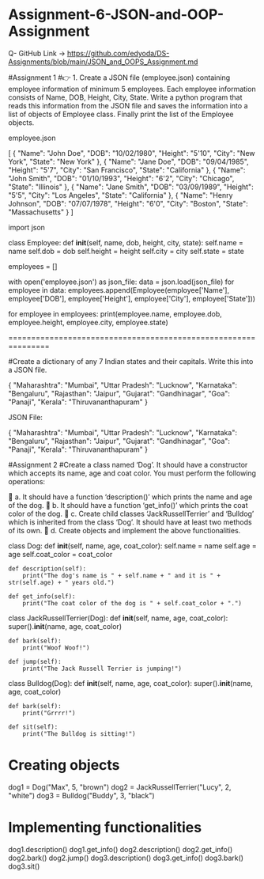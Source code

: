 # Assignment-6-JSON-and-OOP-Assignment

Q- GitHub Link -> https://github.com/edyoda/DS-Assignments/blob/main/JSON_and_OOPS_Assignment.md

#Assignment 1
#👉 1. Create a JSON file (employee.json) containing employee information of minimum 5 employees. Each employee information consists of Name, DOB, Height, City, State. Write a python program that reads this information from the JSON file and saves the information into a list of objects of Employee class. Finally print the list of the Employee objects.

employee.json

[
  {
    "Name": "John Doe",
    "DOB": "10/02/1980",
    "Height": "5'10",
    "City": "New York",
    "State": "New York"
  },
  {
    "Name": "Jane Doe",
    "DOB": "09/04/1985",
    "Height": "5'7",
    "City": "San Francisco",
    "State": "California"
  },
  {
    "Name": "John Smith",
    "DOB": "01/10/1993",
    "Height": "6'2",
    "City": "Chicago",
    "State": "Illinois"
  },
  {
    "Name": "Jane Smith",
    "DOB": "03/09/1989",
    "Height": "5'5",
    "City": "Los Angeles",
    "State": "California"
  },
  {
    "Name": "Henry Johnson",
    "DOB": "07/07/1978",
    "Height": "6'0",
    "City": "Boston",
    "State": "Massachusetts"
  }
]

import json

class Employee:
    def __init__(self, name, dob, height, city, state):
        self.name = name
        self.dob = dob
        self.height = height
        self.city = city
        self.state = state

employees = []

with open('employee.json') as json_file:
    data = json.load(json_file)
    for employee in data:
        employees.append(Employee(employee['Name'], employee['DOB'], employee['Height'], employee['City'], employee['State']))

for employee in employees:
    print(employee.name, employee.dob, employee.height, employee.city, employee.state)
    
===============================================================
   
#Create a dictionary of any 7 Indian states and their capitals. Write this into a JSON file.

{
"Maharashtra": "Mumbai",
"Uttar Pradesh": "Lucknow",
"Karnataka": "Bengaluru",
"Rajasthan": "Jaipur",
"Gujarat": "Gandhinagar",
"Goa": "Panaji",
"Kerala": "Thiruvananthapuram"
}

JSON File:

{
    "Maharashtra": "Mumbai",
    "Uttar Pradesh": "Lucknow",
    "Karnataka": "Bengaluru",
    "Rajasthan": "Jaipur",
    "Gujarat": "Gandhinagar",
    "Goa": "Panaji",
    "Kerala": "Thiruvananthapuram"
}


#Assignment 2
#Create a class named ‘Dog’. It should have a constructor which accepts its name, age and coat color. You must perform the following operations:

🔴 a. It should have a function ‘description()’ which prints the name and age of the dog.
🔴 b. It should have a function ‘get_info()’ which prints the coat color of the dog.
🔴 c. Create child classes ‘JackRussellTerrier’ and ‘Bulldog’ which is inherited from the class ‘Dog’. It should have at least two methods of its own.
🔴 d. Create objects and implement the above functionalities.

class Dog:
    def __init__(self, name, age, coat_color):
        self.name = name
        self.age = age
        self.coat_color = coat_color

    def description(self):
        print("The dog's name is " + self.name + " and it is " + str(self.age) + " years old.")

    def get_info(self):
        print("The coat color of the dog is " + self.coat_color + ".")


class JackRussellTerrier(Dog):
    def __init__(self, name, age, coat_color):
        super().__init__(name, age, coat_color)

    def bark(self):
        print("Woof Woof!")

    def jump(self):
        print("The Jack Russell Terrier is jumping!")


class Bulldog(Dog):
    def __init__(self, name, age, coat_color):
        super().__init__(name, age, coat_color)

    def bark(self):
        print("Grrrr!")

    def sit(self):
        print("The Bulldog is sitting!")


# Creating objects
dog1 = Dog("Max", 5, "brown")
dog2 = JackRussellTerrier("Lucy", 2, "white")
dog3 = Bulldog("Buddy", 3, "black")

# Implementing functionalities
dog1.description()
dog1.get_info()
dog2.description()
dog2.get_info()
dog2.bark()
dog2.jump()
dog3.description()
dog3.get_info()
dog3.bark()
dog3.sit()
